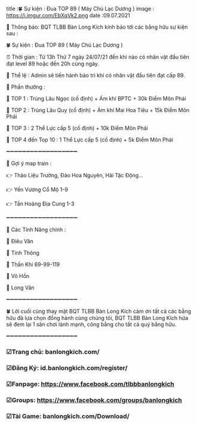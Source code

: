 title :🍀 Sự kiện : Đua TOP 89 ( Máy Chủ Lạc Dương  )
image : https://i.imgur.com/EbXqVk2.png
date  :09.07.2021

🎀 Thông báo: BQT TLBB Bàn Long Kích kính báo tới các bằng hữu sự kiện sau :

🍀 Sự kiện : Đua TOP 89 ( Máy Chủ Lạc Dương )

⏰ Thời gian : Từ 13h Thứ 7 ngày 24/07/21 đến khi nào có nhân vật đầu tiên đạt level 89 hoặc đến 20h cùng ngày.

🔰 Thể lệ : Admin sẽ tiến hành bảo trì khi có nhân vật đầu tiên đạt cấp 89.

🔰 Phần thưởng : 

🏁 TOP 1 : Trùng Lâu Ngọc (cố định) + Ám khí BPTC + 30k Điểm Môn Phái

🏁 TOP 2 : Trùng Lâu Quy (cố định) + Ám khí Mai Hoa Tiêu + 15k Điểm Môn Phái

🏁 TOP 3 : 2 Thể Lực cấp 5 (cố định) + 10k Điểm Môn Phái

🏁 TOP 4 đến Top 10 : 1 Thể Lực cấp 5 (cố định) + 5k Điểm Môn Phái

➖➖➖➖➖➖➖➖➖➖➖➖➖➖➖➖➖➖

🔷 Gợi ý map train : 

👉 Thảo Liệu Trường, Đào Hoa Nguyên, Hải Tặc Động...

👉 Yến Vương Cổ Mộ 1-9

👉 Tần Hoàng Địa Cung 1-3

➖➖➖➖➖➖➖➖➖➖➖➖➖➖➖➖➖➖

🔰 Các Tính Năng chính : 

🌾 Điêu Văn

🌾 Tinh Thông

🌾 Thần Khí 69-99-119

🌾 Võ Hồn

🌾 Long Văn

➖➖➖➖➖➖➖➖➖➖➖➖➖➖➖➖➖➖

🍀 Lời cuối cùng thay mặt BQT TLBB Bàn Long Kích cảm ơn tất cả các bằng hữu đã lựa chọn đồng hành cùng chúng tôi, BQT TLBB Bàn Long Kích  hứa sẽ đem lại 1 sân chơi lành mạnh, công bằng cho tất cả quý bằng hữu.

➖➖➖➖➖➖➖➖➖➖➖➖➖➖➖➖➖➖

### ☑Trang chủ: banlongkich.com/

### ☑Đăng Ký: id.banlongkich.com/register/

### ☑Fanpage: https://www.facebook.com/tlbbbanlongkich

### ☑Groups: https://www.facebook.com/groups/banlongkich

### ☑Tải Game: banlongkich.com/Download/
